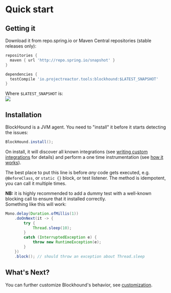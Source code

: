 # Quick start

## Getting it
Download it from repo.spring.io or Maven Central repositories (stable releases only):

```groovy
repositories {
  maven { url 'http://repo.spring.io/snapshot' }
}

dependencies {
  testCompile 'io.projectreactor.tools:blockhound:$LATEST_SNAPSHOT'
}
```
Where `$LATEST_SNAPSHOT` is:  
![](https://img.shields.io/maven-metadata/v/https/repo.spring.io/snapshot/io/projectreactor/blockhound/maven-metadata.xml.svg)

## Installation
BlockHound is a JVM agent. You need to "install" it before it starts detecting the issues:
```java
BlockHound.install();
```

On install, it will discover all known integrations (see [writing custom integrations](custom_integrations.md) for details)
and perform a one time instrumentation (see [how it works](how_it_works.md)).

The best place to put this line is before *any* code gets executed, e.g. `@BeforeClass`, or `static {}` block, or test listener.
The method is idempotent, you can call it multiple times.

**NB:** it is highly recommended to add a dummy test with a well-known blocking call to ensure that it installed correctly.  
Something like this will work:
```java
Mono.delay(Duration.ofMillis(1))
    .doOnNext(it -> {
        try {
            Thread.sleep(10);
        }
        catch (InterruptedException e) {
            throw new RuntimeException(e);
        }
    })
    .block(); // should throw an exception about Thread.sleep
```

## What's Next?
You can further customize Blockhound's behavior, see [customization](customization.md).
